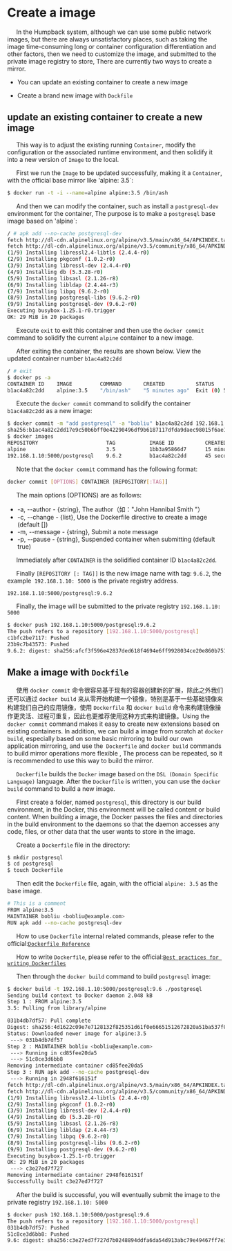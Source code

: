 # Create a image

&ensp;&ensp;&ensp;In the Humpback system, although we can use some public network images, but there are always unsatisfactory places, such as taking the image time-consuming long or container configuration differentiation and other factors, then we need to customize the image, and submitted to the private image registry to store, There are currently two ways to create a mirror.  

- You can update an existing container to create a new image   

- Create a brand new image with `Dockfile`

## update an existing container to create a new image   

&ensp;&ensp;&ensp;This way is to adjust the existing running `Container`, modify the configuration or the associated runtime environment, and then solidify it into a new version of `Image` to the local.   

&ensp;&ensp;&ensp;First we run the `Image` to be updated successfully, making it a `Container`, with the official base mirror like 'alpine: 3.5`:

```bash
$ docker run -t -i --name=alpine alpine:3.5 /bin/ash
```
&ensp;&ensp;&ensp;And then we can modify the container, such as install a `postgresql-dev` environment for the container, The purpose is to make a `postgresql` base image based on 'alpine`:

```bash
/ # apk add --no-cache postgresql-dev
fetch http://dl-cdn.alpinelinux.org/alpine/v3.5/main/x86_64/APKINDEX.tar.gz
fetch http://dl-cdn.alpinelinux.org/alpine/v3.5/community/x86_64/APKINDEX.tar.gz
(1/9) Installing libressl2.4-libtls (2.4.4-r0)
(2/9) Installing pkgconf (1.0.2-r0)
(3/9) Installing libressl-dev (2.4.4-r0)
(4/9) Installing db (5.3.28-r0)
(5/9) Installing libsasl (2.1.26-r8)
(6/9) Installing libldap (2.4.44-r3)
(7/9) Installing libpq (9.6.2-r0)
(8/9) Installing postgresql-libs (9.6.2-r0)
(9/9) Installing postgresql-dev (9.6.2-r0)
Executing busybox-1.25.1-r0.trigger
OK: 29 MiB in 20 packages
```   
&ensp;&ensp;&ensp;Execute `exit` to exit this container and then use the `docker commit` command to solidify the current `alpine` container to a new image.   

&ensp;&ensp;&ensp;After exiting the container, the results are shown below. View the updated container number `b1ac4a82c2dd`
```bash
/ # exit
$ docker ps -a
CONTAINER ID    IMAGE         COMMAND       CREATED          STATUS                   PORTS      NAMES
b1ac4a82c2dd    alpine:3.5    "/bin/ash"    "5 minutes ago"  Exit (0) 5 seconds ago              alpine
```
&ensp;&ensp;&ensp;Execute the `docker commit` command to solidify the container `b1ac4a82c2dd` as a new image:   

```bash
$ docker commit -m "add postgresql" -a "bobliu" b1ac4a82c2dd 192.168.1.10:5000/postgresql:9.6.2
sha256:b1ac4a82c2dd17e9c50b6bff0e42290496df9b6187117dfda9daec98015f6ae1
$ docker images
REPOSITORY                      TAG           IMAGE ID          CREATED          SIZE
alpine                          3.5           1bb3a95866d7      15 minutes ago   3.987MB
192.168.1.10:5000/postgresql    9.6.2         b1ac4a82c2dd      45 seconds ago   27.59MB
```
&ensp;&ensp;&ensp;Note that the `docker commit` command has the following format:
```bash
docker commit [OPTIONS] CONTAINER [REPOSITORY[:TAG]]
```
&ensp;&ensp;&ensp;The main options (OPTIONS) are as follows:   
- -a, --author - {string}, The author（如："John Hannibal Smith "）
- -c, --change - {list}, Use the Dockerfile directive to create a image (default [])
- -m, --message - {string}, Submit a note message
- -p, --pause - {string}, Suspended container when submitting (default true)

&ensp;&ensp;&ensp;Immediately after `CONTAINER` is the solidified container ID `b1ac4a82c2dd`.  

&ensp;&ensp;&ensp;Finally `[REPOSITORY [: TAG]]` is the new image name with tag: `9.6.2`, the example` 192.168.1.10: 5000` is the private registry address.

```bash
192.168.1.10:5000/postgresql:9.6.2
```

&ensp;&ensp;&ensp;Finally, the image will be submitted to the private registry `192.168.1.10: 5000` 

```bash
$ docker push 192.168.1.10:5000/postgresql:9.6.2
The push refers to a repository [192.168.1.10:5000/postgresql]
c1bfc2be7117: Pushed
23b9c7b43573: Pushed
9.6.2: digest: sha256:afcf3f596e42837ded618f4694e6ff9928034ce20e860b75125992c3dc1ba501 size: 739
```

## Make a image with `Dockfile`   

&ensp;&ensp;&ensp;使用 `docker commit` 命令很容易基于现有的容器创建新的扩展，除此之外我们还可以通过 `docker build` 来从零开始构建一个镜像，特别是基于一些基础镜像来构建我们自己的应用镜像，使用 `Dockerfile` 和 `docker build` 命令来构建镜像操作更灵活、过程可重复，因此也更推荐使用这种方式来构建镜像。Using the `docker commit` command makes it easy to create new extensions based on existing containers. In addition, we can build a image from scratch at `docker build`, especially based on some basic mirroring to build our own application mirroring, and use the` Dockerfile` and `docker build` commands to build mirror operations more flexible , The process can be repeated, so it is recommended to use this way to build the mirror.   

&ensp;&ensp;&ensp;`Dockerfile` builds the `Docker` image based on the `DSL (Domain Specific Language)` language. After the `Dockerfile` is written, you can use the `docker build` command to build a new image.

&ensp;&ensp;&ensp;First create a folder, named `postgresql`, this directory is our build environment, in the Docker, this environment will be called content or build content. When building a image, the Docker passes the files and directories in the build environment to the daemons so that the daemon accesses any code, files, or other data that the user wants to store in the image.   

&ensp;&ensp;&ensp;Create a `Dockerfile` file in the directory:

```bash
$ mkdir postgresql
$ cd postgresql
$ touch Dockerfile
```

&ensp;&ensp;&ensp;Then edit the `Dockerfile` file, again, with the official `alpine: 3.5` as the base image.  

```bash
# This is a comment
FROM alpine:3.5
MAINTAINER bobliu <bobliu@example.com>
RUN apk add --no-cache postgresql-dev
```

&ensp;&ensp;&ensp;How to use `Dockerfile` internal related commands, please refer to the official:<a href="https://docs.docker.com/engine/reference/builder/">`Dockerfile Reference`</a>    

&ensp;&ensp;&ensp;How to write `Dockerfile`, please refer to the official:<a href="https://docs.docker.com/engine/userguide/eng-image/dockerfile_best-practices/">`Best practices for writing Dockerfiles`</a>   

&ensp;&ensp;&ensp;Then through the `docker build` command to build `postgresql` image:    

```bash
$ docker build -t 192.168.1.10:5000/postgresql:9.6 ./postgresql
Sending build context to Docker daemon 2.048 kB
Step 1 : FROM alpine:3.5
3.5: Pulling from library/alpine

031b4db7df57: Pull complete
Digest: sha256:4d1622c09e7e7128132f825351d61f0e66651512672820a51ba537f0fd673ffb
Status: Downloaded newer image for alpine:3.5
 ---> 031b4db7df57
Step 2 : MAINTAINER bobliu <bobliu@example.com>
 ---> Running in cd85fee20da5
 ---> 51c8ce3d6bb8
Removing intermediate container cd85fee20da5
Step 3 : RUN apk add --no-cache postgresql-dev
 ---> Running in 2948f616151f
fetch http://dl-cdn.alpinelinux.org/alpine/v3.5/main/x86_64/APKINDEX.tar.gz
fetch http://dl-cdn.alpinelinux.org/alpine/v3.5/community/x86_64/APKINDEX.tar.gz
(1/9) Installing libressl2.4-libtls (2.4.4-r0)
(2/9) Installing pkgconf (1.0.2-r0)
(3/9) Installing libressl-dev (2.4.4-r0)
(4/9) Installing db (5.3.28-r0)
(5/9) Installing libsasl (2.1.26-r8)
(6/9) Installing libldap (2.4.44-r3)
(7/9) Installing libpq (9.6.2-r0)
(8/9) Installing postgresql-libs (9.6.2-r0)
(9/9) Installing postgresql-dev (9.6.2-r0)
Executing busybox-1.25.1-r0.trigger
OK: 29 MiB in 20 packages
 ---> c3e27ed7f727
Removing intermediate container 2948f616151f
Successfully built c3e27ed7f727
```  

&ensp;&ensp;&ensp;After the build is successful, you will eventually submit the image to the private registry `192.168.1.10: 5000`  

```bash
$ docker push 192.168.1.10:5000/postgresql:9.6
The push refers to a repository [192.168.1.10:5000/postgresql]
031b4db7df57: Pushed
51c8ce3d6bb8: Pushed
9.6: digest: sha256:c3e27ed7f727d7b0248894ddfa6da54d913abc79e49467ff7e311c1dcd23ffd0 size: 739
```








